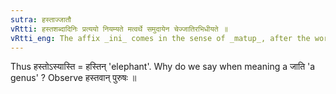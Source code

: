 ```yaml
---
sutra: हस्ताज्जातौ
vRtti: हस्तशब्दादिनिः प्रत्ययो नियम्यते मत्वर्थे समुदायेन चेज्जातिरभिधीयते ॥
vRtti_eng: The affix _ini_ comes in the sense of _matup_, after the word _hasta_, when a genus is denoted by the word so formed.
---
```

Thus हस्तोऽस्यास्ति = हस्तिन् 'elephant'. Why do we say when meaning a जाति 'a genus' ? Observe हस्तवान् पुरुषः ॥
